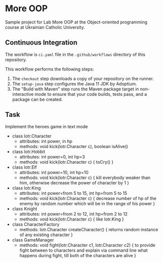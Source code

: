 # More OOP

Sample project for Lab More OOP at the Object-oriented programming course at Ukrainian Catholic University.

## Continuous Integration

The workflow is `ci.yaml` file in the `.github/workflows` directory of this repository.

This workflow performs the following steps:

1. The `checkout` step downloads a copy of your repository on the runner.
1. The `setup-java` step configures the Java 11 JDK by Adoptium.
1. The "Build with Maven" step runs the Maven package target in non-interactive mode to ensure that your code builds, tests pass, and a package can be created.

## Task
Implement the heroes game in text mode
- class lotr.Character 
  - attributes: int power, in hp
  - methods: void kick(lotr.Character c), boolean isAlive()
- class lotr.Hobbit 
  - attributes: int power=0, int hp=3
  - methods: void kick(lotr.Character c) { toCry() }
- class lotr.Elf 
   - attributes: int power=10, int hp=10
   - methods: void kick(lotr.Character c) { kill everybody weaker than him, otherwise decrease the power of character by 1 }
- class lotr.King 
   - attributes: int power=from 5 to 15, int hp=from 5 to 15 
   - methods: void kick(lotr.Character c) { decrease number of hp of the enemy by random number which will be in the range of his power }
- class Knight 
   - attributes: int power=from 2 to 12, int hp=from 2 to 12
   - methods: void kick(lotr.Character c) { like lotr.King }
- class CharacterFactory 
   - methods: lotr.Character createCharacter() { returns random instance of any existing character } 
- class GameManager
   - methods: void fight(lotr.Character c1, lotr.Character c2) { to provide fight between to characters and explain via command line what happens during fight, till both of the characters are alive } 